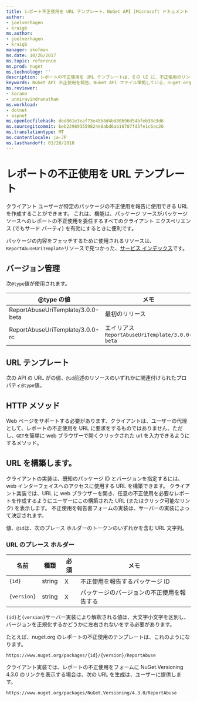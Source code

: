 ```yaml
---
title: レポート不正使用を URL テンプレート、NuGet API |Microsoft ドキュメント
author:
- joelverhagen
- kraigb
ms.author:
- joelverhagen
- kraigb
manager: skofman
ms.date: 10/26/2017
ms.topic: reference
ms.prod: nuget
ms.technology: ''
description: レポートの不正使用を URL テンプレートは、その UI に、不正使用のリンクを表示するクライアントを使用できます。
keywords: NuGet API 不正使用を報告、NuGet API ファイル準拠している、nuget.org レポート URL テンプレート
ms.reviewer:
- karann
- unniravindranathan
ms.workload:
- dotnet
- aspnet
ms.openlocfilehash: ded861e3eaf73e45b8d4bd80b96d54bfeb38e9d6
ms.sourcegitcommit: beb229893559824e8abd6ab16707fd5fe1c6ac26
ms.translationtype: MT
ms.contentlocale: ja-JP
ms.lasthandoff: 03/28/2018
---
```

# <a name="report-abuse-url-template"></a>レポートの不正使用を URL テンプレート

クライアント ユーザーが特定のパッケージの不正使用を報告に使用できる URL を作成することができます。 これは、機能は、パッケージ ソースがパッケージ ソースへのレポートの不正使用を委任するすべてのクライアント エクスペリエンス (でもサード パーティ) を有効にするときに便利です。

パッケージの内容をフェッチするために使用されるリソースは、`ReportAbuseUriTemplate`リソースで見つかった、[サービス インデックス](service-index.md)です。

## <a name="versioning"></a>バージョン管理

次`@type`値が使用されます。

@type の値                       | メモ
--------------------------------- | -----
ReportAbuseUriTemplate/3.0.0-beta | 最初のリリース
ReportAbuseUriTemplate/3.0.0-rc   | エイリアス `ReportAbuseUriTemplate/3.0.0-beta`

## <a name="url-template"></a>URL テンプレート

次の API の URL がの値、`@id`前述のリソースのいずれかに関連付けられたプロパティ`@type`値。

## <a name="http-methods"></a>HTTP メソッド

Web ページをサポートする必要があります、クライアントは、ユーザーの代理として、レポートの不正使用を URL に要求をするものではありません、ただし、`GET`を簡単に web ブラウザーで開くクリックされた url を入力できるようにするメソッド。

## <a name="construct-the-url"></a>URL を構築します。

クライアントの実装は、既知のパッケージ ID とバージョンを指定するには、web インターフェイスへのアクセスに使用する URL を構築できます。 クライアント実装では、URL に web ブラウザーを開き、任意の不正使用を必要なレポートを作成するようにユーザーにこの構築された URL (またはクリック可能なリンク) を表示します。 不正使用を報告書フォームの実装は、サーバーの実装によって決定されます。

値、`@id`は、次のプレース ホルダーのトークンのいずれかを含む URL 文字列。

### <a name="url-placeholders"></a>URL のプレース ホルダー

名前        | 種類    | 必須 | メモ
----------- | ------- | -------- | -----
`{id}`      | string  | Ｘ       | 不正使用を報告するパッケージ ID
`{version}` | string  | Ｘ       | パッケージのバージョンの不正使用を報告する

`{id}`と`{version}`サーバー実装により解釈される値は、大文字小文字を区別し、バージョンを正規化するかどうかに左右されないをする必要があります。

たとえば、nuget.org のレポートの不正使用のテンプレートは、これのようになります。

    https://www.nuget.org/packages/{id}/{version}/ReportAbuse

クライアント実装では、レポートの不正使用をフォームに NuGet.Versioning 4.3.0 のリンクを表示する場合は、次の URL を生成は、ユーザーに提供します。

    https://www.nuget.org/packages/NuGet.Versioning/4.3.0/ReportAbuse
